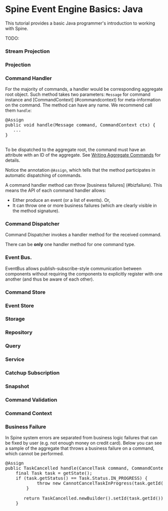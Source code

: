 # Spine Event Engine Basics: Java

<p class="lead">This tutorial provides a basic Java programmer's introduction to working with Spine. </p>


TODO:
### Stream Projection

### Projection



### Command Handler

For the majority of commands, a handler would be corresponding aggregate root object. Such method takes two parameters: <code>Message</code> for command instance and [CommandContext] (#commandcontext) for meta-information on the command. The method can have any name. We recommend call them <code>handle</code>:

<pre>
@Assign
public void handle(Message command, CommandContext ctx) {
   ...
}

</pre>

To be dispatched to the aggregate root, the command must have an attribute with an ID of the aggregate. See [Writing Aggregate Commands](/docs/tutorials/basic/java.html) for details.

Notice the annotation <code>@Assign</code>, which tells that the method participates in automatic dispatching of commands. 

A command handler method can throw [business failures] (#bizfailure). This means the API of each command handler allows:

* Either produce an event (or a list of events). Or,
* It can throw one or more business failures (which are clearly visible in the method signature).




### Command Dispatcher
Command Dispatcher invokes a handler method for the received command.

There can be **only** one handler method for one command type.

### Event Bus.
EventBus allows publish-subscribe-style communication between components without requiring the components to explicitly register with one another (and thus be aware of each other).


### Command Store

### Event Store

### Storage

### Repository 

### Query

### Service

### Catchup Subscription

### Snapshot

### Command Validation



<a name = "commandcontext"></a>
### Command Context

<a name="bizfailure"></a>
### Business Failure 
 In Spine system errors are separated from business logic failures that can be fixed by user (e.g. not enough money on credit card). 
 Below you can see a sample of the aggregate that throws a business failure on a command, which cannot be performed.
<pre>
@Assign
public TaskCancelled handle(CancelTask command, CommandContext context) throws CannotCancelTaskInProgress {
    final Task task = getState();
    if (task.getStatus() == Task.Status.IN_PROGRESS) {
            throw new CannotCancelTaskInProgress(task.getId());
        }

       return TaskCancelled.newBuilder().setId(task.getId()).build();
    }
</pre>